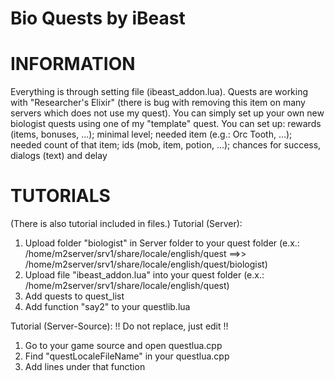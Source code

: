 # Bio Quests by iBeast

# INFORMATION
Everything is through setting file (ibeast_addon.lua).﻿
Quests are working with "Researcher's Elixir" (there is bug with removing this item on many servers which does not use my quest).
You ca﻿n simply set up ﻿your own n﻿ew biologist quests﻿ using one of my "temp﻿late" quest.﻿
﻿Y﻿ou can set up: rewards (items, bonuses, ...); ﻿minimal level; needed item (e.g.: Orc Tooth, ...); needed count of that item; ids (mob, item, potion, ...); chances for﻿ success, dialogs (text) and delay﻿﻿﻿



# TUTORIALS
(There is also tutorial included in files.)
Tutorial (Server):
1) Upload folder "biologist" in Server folder to your quest folder (e.x.: /home/m2server/srv1/share/locale/english/quest ==>> /home/m2server/srv1/share/locale/english/quest/biologist)
2) Upload file "ibeast_addon.lua" into your quest folder (e.x.: /home/m2server/srv1/share/locale/english/quest)
3) Add quests to quest_list
4) Add function "say2" to your questlib.lua

Tutorial (Server-Source):
!! Do not replace, just edit !!
1) Go to your game source and open questlua.cpp
2) Find "questLocaleFileName" in your questlua.cpp
3) Add lines under that function